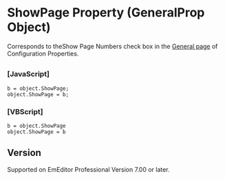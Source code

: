 # ShowPage Property (GeneralProp Object)

Corresponds to theShow Page Numbers check box in the
[General page](../../dlg/properties/general/index) of Configuration Properties.

## 

### \[JavaScript\]

```
b = object.ShowPage;
object.ShowPage = b;
```

### \[VBScript\]

```
b = object.ShowPage
object.ShowPage = b
```

## Version

Supported on EmEditor Professional Version 7.00 or later.
